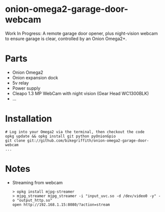 # onion-omega2-garage-door-webcam

Work In Progress: A remote garage door opener, plus night-vision webcam to ensure garage is clear, controlled by an Onion Omega2+.


Parts
=====
* Onion Omega2
* Onion expansion dock
* 5v relay
* Power supply
* Cleapo 1.3 MP WebCam with night vision (Gear Head WC1300BLK)
* ...

Installation
============

```
# Log into your Omega2 via the terminal, then checkout the code
opkg update && opkg install git python pyOnionGpio
git clone git://github.com/bikegriffith/onion-omega2-garage-door-webcam
...
```

Notes
=====
* Streaming from webcam

    ```
    > opkg install mjpg-streamer
    > mjpg_streamer mjpg_streamer -i "input_uvc.so -d /dev/video0 -y" -o "output_http.so"
    open http://192.168.1.15:8080/?action=stream
    ```
